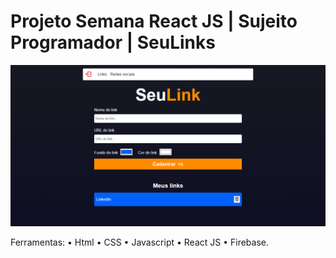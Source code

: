 # Projeto Semana React JS | Sujeito Programador | SeuLinks

<p align="center">
  <img src="img-link.png">
</p>
Ferramentas: 
• Html
• CSS
• Javascript
• React JS 
• Firebase.


